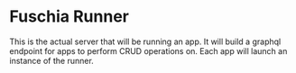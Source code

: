# Fuschia Runner
This is the actual server that will be running an app. It will build a graphql endpoint for apps to perform CRUD operations on. Each app will launch an instance of the runner.